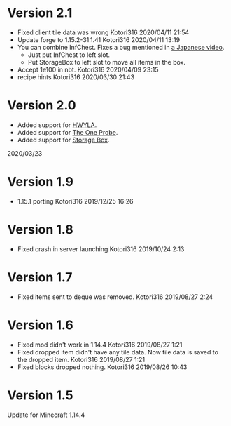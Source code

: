 # Version 2.1
* Fixed client tile data was wrong Kotori316 2020/04/11 21:54
* Update forge to 1.15.2-31.1.41 Kotori316 2020/04/11 13:19
* You can combine InfChest. Fixes a bug mentioned in [a Japanese video](https://www.youtube.com/watch?v=G86V-xlGJus).
  * Just put InfChest to left slot.
  * Put StorageBox to left slot to move all items in the box.
* Accept 1e100 in nbt. Kotori316 2020/04/09 23:15
* recipe hints Kotori316 2020/03/30 21:43

# Version 2.0
* Added support for [HWYLA](https://www.curseforge.com/minecraft/mc-mods/hwyla).
* Added support for [The One Probe](https://www.curseforge.com/minecraft/mc-mods/the-one-probe).
* Added support for [Storage Box](https://www.curseforge.com/minecraft/mc-mods/break-all-of-the-same-block-and-more/files/2877188).

2020/03/23

# Version 1.9
* 1.15.1 porting Kotori316 2019/12/25 16:26

# Version 1.8
* Fixed crash in server launching Kotori316 2019/10/24 2:13

# Version 1.7
* Fixed items sent to deque was removed. Kotori316 2019/08/27 2:24

# Version 1.6
* Fixed mod didn't work in 1.14.4 Kotori316 2019/08/27 1:21
* Fixed dropped item didn't have any tile data. Now tile data is saved to the dropped item. Kotori316 2019/08/27 1:21
* Fixed blocks dropped nothing. Kotori316 2019/08/26 10:43

# Version 1.5

Update for Minecraft 1.14.4
